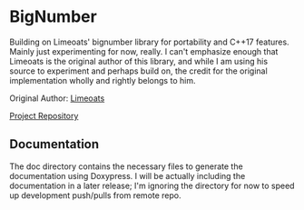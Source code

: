 # BigNumber

Building on Limeoats' bignumber library for portability and C++17 features. Mainly just experimenting for now, really. I can't emphasize enough that Limeoats is the original author of this library, and while I am using his source to experiment and perhaps build on, the credit for the original implementation wholly and rightly belongs to him.

Original Author: [Limeoats](https://github.com/Limeoats)

[Project Repository](https://github.com/Limeoats/BigNumber)


## Documentation

The doc directory contains the necessary files to generate the documentation using Doxypress. I will be actually including the documentation in a later release; I'm ignoring the directory for now to speed up development push/pulls from remote repo.
